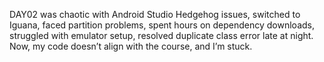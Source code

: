 DAY02 was chaotic with Android Studio Hedgehog issues, switched to Iguana, faced partition problems, spent hours on dependency downloads, struggled with emulator setup, resolved duplicate class error late at night. Now, my code doesn’t align with the course, and I’m stuck.